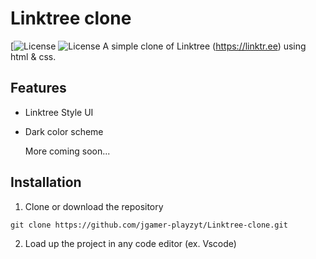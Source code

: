 # Linktree clone
[![License](https://github.com/Tentonaviation/Linktree-clone/blob/main/LICENSE)
![License](https://github.com/Tentonaviation/Linktree-clone/blob/main/LICENSE)
A simple clone of Linktree (https://linktr.ee) using html & css.

## Features

- Linktree Style UI
- Dark color scheme

  More coming soon...

## Installation

1. Clone or download the repository 

`git clone https://github.com/jgamer-playzyt/Linktree-clone.git`

2. Load up the project in any code editor (ex. Vscode)

